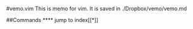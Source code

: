 #vemo.vim
This is memo for vim. It is saved in ./Dropbox/vemo/vemo.md

##Commands
<C-j>**** jump to index[[*]]
